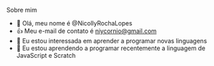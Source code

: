  Sobre mim

 
-    👋 Olá, meu nome é @NicollyRochaLopes
-   :+1: Meu e-mail de contato é niycornio@gmail.com
- 👀 Eu estou interessada em aprender a programar novas linguagens
- 🌱 Eu estou aprendendo a programar recentemente a linguagem de JavaScript e Scratch


<!---
NicollyRochaLopes/NicollyRochaLopes is a ✨ special ✨ repository because its `README.md` (this file) appears on your GitHub profile.
You can click the Preview link to take a look at your changes.
--->
